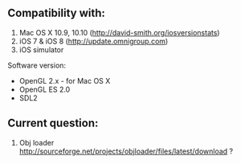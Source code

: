 ## Compatibility with: ##
  1. Mac OS X 10.9, 10.10 (http://david-smith.org/iosversionstats)
  1. iOS 7 & iOS 8  (http://update.omnigroup.com)
  1. iOS simulator

Software version:
  * OpenGL 2.x - for Mac OS X
  * OpenGL ES 2.0
  * SDL2

## Current question: ##

  1. Obj loader http://sourceforge.net/projects/objloader/files/latest/download ?